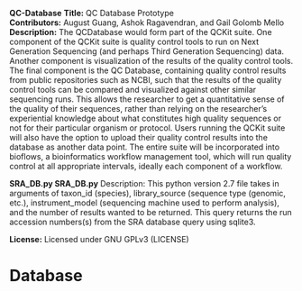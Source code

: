 **QC-Database**
**Title:** QC Database Prototype\
**Contributors:** August Guang, Ashok Ragavendran, and Gail Golomb Mello\
**Description:**  The QCDatabase would form part of the QCKit suite. One component of the QCKit suite is quality control tools to run on Next Generation Sequencing (and perhaps Third Generation Sequencing) data. Another component is visualization of the results of the quality control tools. The final component is the QC Database, containing quality control results from public repositories such as NCBI, such that the results of the quality control tools can be compared and visualized against other similar sequencing runs. This allows the researcher to get a quantitative sense of the quality of their sequences, rather than relying on the researcher’s experiential knowledge about what constitutes high quality sequences or not for their particular organism or protocol. Users running the QCKit suite will also have the option to upload their quality control results into the database as another data point. The entire suite will be incorporated into bioflows, a bioinformatics workflow management tool, which will run quality control at all appropriate intervals, ideally each component of a workflow.

**SRA_DB.py SRA_DB.py**
Description: This python version 2.7 file takes in arguments of taxon_id (species), library_source (sequence type (genomic, etc.), instrument_model (sequencing machine used to perform analysis), and the number of results wanted to be returned. This query returns the run accession numbers(s) from the SRA database query using sqlite3.

**License:** Licensed under GNU GPLv3 (LICENSE)
# Database
